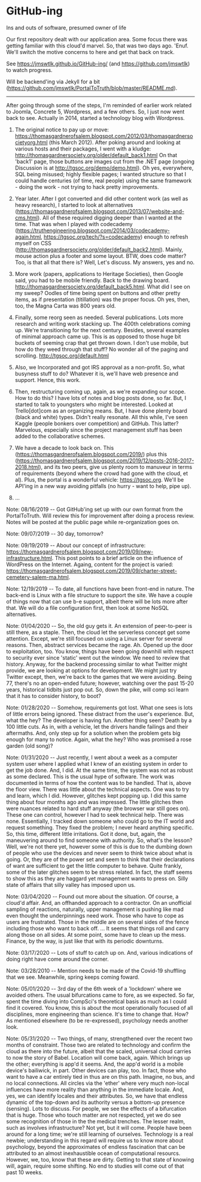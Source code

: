 # GitHub-ing
Ins and outs of software, presumed owner of life 

Our first repository dealt with our application area. Some focus there was getting familiar with this cloud'd marvel. So, that was two days ago. 'Enuf. We'll switch the motive concerns to here and get that back on track. 

See https://jmswtlk.github.io/GitHub-ing/ (and https://github.com/jmswtlk) to watch progress.

Will be backend'ing via Jekyll for a bit (https://github.com/jmswtlk/PortalToTruth/blob/master/README.md). 

---

After going through some of the steps, I'm reminded of earlier work related to Joomla, Concrete 5, Wordpress, and a few others. So, I just now went back to see. Actually in 2014, started a technology blog with Wordpress. 

1) The original notice to pay up or move: https://thomasgardnerofsalem.blogspot.com/2012/03/thomasgardnersocietyorg.html (this March 2012). After poking around and looking at various hosts and their packages, I went with a kludge: http://thomasgardnersociety.org/older/default_back1.html On that 'back1' page, those buttons are images cut from the .NET page (ongoing Discussion is at http://tgsoc.org/demo/demo.html). Oh yes, everywhere, SQL being misused; highly flexible pages; I wanted structure so that I could handle centuries (of time, real people) using the same framework - doing the work - not trying to hack pretty improvements. 

2) Year later. After I got converted and did other content work (as well as heavy research), I started to look at alternatives (https://thomasgardnerofsalem.blogspot.com/2013/07/website-and-cms.html). All of these required digging deeper than I wanted at the time. That was when I played with codecademy (https://truthengineering.blogspot.com/2014/03/codecademy-again.html, https://tgsoc.org/tech/?s=codecademy) enough to refresh myself on CSS (http://thomasgardnersociety.org/older/default_back2.html). Mainly, mouse action plus a footer and some layout. BTW, does code matter? Too, is that all that there is? Well, Let's discuss. My answers, yes and no.  

3) More work (papers, applications to Heritage Societies), then Google said, you had to be mobile friendly. Back to the drawing board. http://thomasgardnersociety.org/default_back5.html. What did I see on my sweep? Oodles of time being spent on buttons and other pretty items, as if presentation (titillation) was the proper focus. Oh yes, then, too, the Magna Carta was 800 years old.  

4) Finally, some reorg seen as needed. Several publications. Lots more research and writing work stacking up. The 400th celebrations coming up. We're transitioning for the next century. Besides, several examples of minimal approach came up. This is as opposed to those huge bit buckets of seeming crap that get thrown down. I don't use mobile, but how do they weed through that stuff? No wonder all of the paging and scrolling. http://tgsoc.org/default.html 

5) Also, we Incorporated and got IRS approval as a non-profit. So, what busyness stuff to do? Whatever it is, we'll have web presence and support. Hence, this work.  

6) Then, restructuring coming up, again, as we're expanding our scope. How to do this? I have lots of notes and blog posts done, so far. But, I started to talk to youngsters who might be interested. Looked at Trello[dot]com as an organizing means. But, I have done plenty board (black and white) types. Didn't really resonate. All this while, I've seen Kaggle (people bonkers over competition) and GitHub. This latter? Marvelous, especially since the project management stuff has been added to the collaborative schemes. 

7) We have a decade to look back on. This (https://thomasgardnerofsalem.blogspot.com/2019/) plus this (https://thomasgardnerofsalem.blogspot.com/2019/12/posts-2016-2017-2018.html), and its two peers, give us plenty room to manuveur in terms of requirements (beyond where the crowd had gone with the cloud, et al). Plus, the portal is a wonderful vehicle: https://tgsoc.org. We'll be API'ing in a new way avoiding pitfalls (no hurry - want to help, pipe up).  

8) ... 

Note: 08/16/2019 -- Got GitHub'ing set up with our own format from the PortalToTruth. Will review this for improvement after doing a process review. Notes will be posted at the public page while re-organization goes on. 

Note: 09/07/2019 -- 30 day, tomorrow? 

Note: 09/19/2019 -- About our concept of infrastructure: https://thomasgardnerofsalem.blogspot.com/2019/09/new-infrastructure.html. This post points to a brief article on the influence of WordPress on the Internet. Againg, content for the project is varied: https://thomasgardnerofsalem.blogspot.com/2019/09/charter-street-cemetery-salem-ma.html.  

Note: 12/19/2019 -- To date, all functions have been front-end in nature. The back-end is Linux with a file structure to support the site. We have a couple of things now that can use b-e support, albeit there will be lots more after that. We will do a file configuration first, then look at some NoSQL alternatives. 

Note: 01/04/2020 -- So, the old guy gets it. An extension of peer-to-peer is still there, as a staple. Then, the cloud let the serverless concept get some attention. Except, we're still focused on using a Linux server for several reasons. Then, abstract services became the rage. Ah. Opened up the door to exploitation, too. You know, things have been going downhill with respect to security ever since 'static' went out the window. We need to review that history. Anyway, for the backend processing similar to what Twitter might provide, we are looking at options for development. We might just try Twitter except, then, we're back to the games that we were avoiding. Being 77, there's no an open-ended future; however, watching over the past 15-20 years, historical tidbits just pop out. So, down the pike, will comp sci learn that it has to consider history, to boot?  

Note: 01/28/2020 -- Somehow, requirements got lost. What one sees is lots of little errors being ignored. These distract from the user's experience. But, what the hey? The developer is having fun. Another thing seen? Death by a 100 little cuts. As in, with a vehicle, let the drivers handle failings and their aftermaths. And, only step up for a solution when the problem gets big enough for many to notice. Again, what the hey? Who was promised a rose garden (old song)? 

Note: 01/31/2020 -- Just recently, I went about a week as a computer system user where I applied what I knew of an existing system in order to get the job done. And, I did. At the same time, the system was not as robust as some declared. This is the usual hype of software. The work was documented in terms of how the content was to be handled. That is, above the floor view. There was little about the technical aspects. One was to try and learn, which I did. However, glitches kept popping up. I did this same thing about four months ago and was impressed. The little glitches then were nuances related to hard stuff anyway (the browser war still goes on). These one can control, however I had to seek technical help. There was none. Essentially, I tracked down someone who could go to the IT world and request something. They fixed the problem; I never heard anything specific. So, this time, different little irritations. Got it done, but, again, the maneuvering around to find someone with authority. So, what's the lesson? Well, we're not there yet, however some of this is due to the dumbing down of people who use the devices and never seem to think twice about what is going. Or, they are of the power set and seem to think that their declarations of want are sufficient to get the little computer to behave. Quite frankly, some of the later glitches seem to be stress related. In fact, the staff seems to show this as they are haggard yet management wants to press on. Silly state of affairs that silly valley has imposed upon us. 

Note: 03/04/2020 -- Found out more about the situation. Of course, a cloud'd affair. And, an offhanded approach to a contractor. On an unofficial sampling of reactions, naturally, upper management is pushing like mad even thought the underpinnings need work. Those who have to cope as users are frustrated. Those in the middle are on several sides of the fence including those who want to back off. ... It seems that things roll and carry along those on all sides. At some point, some have to clean up the mess. Finance, by the way, is just like that with its periodic downturns. 

Note: 03/17/2020 -- Lots of stuff to catch up on. And, various indications of doing right have come around the corner. 

Note: 03/28/2010 -- Mention needs to be made of the Covid-19 shuffling that we see. Meanwhile, spring keeps coming foward. 

Note: 05/01/2020 -- 3rd day of the 6th week of a 'lockdown' where we avoided others. The usual bifurcations came to fore, as we expected. So far, spent the time diving into CompSci's theoretical basis as much as I could find it covered. You know, this is about the most operationally focused of all disciplines, more engineering than science. It's time to change that. How? As mentioned elsewhere (to be re-expressed), psychology needs another look. 

Note: 05/31/2020 -- Two things, of many, strengthened over the recent two months of constraint. Those two are related to technology and confirm the cloud as there into the future, albeit that the scaled, universal cloud carries to now the story of Babel. Location will come back, again. Which brings up the other; everything is app'd it seems. And, the app'd world is a mobile device's bailiwick, in part. Other devices can play, too. In fact, those who want to have a car entirely tied in thus are on this path. Imagine, no bus, and no local connections. All circles via the 'ether' where very much non-local influences have more reality than anything in the immediate locale. And, yes, we can identify locales and their attributes. So, we have that endless dynamic of the top-down and its authority versus a bottom-up presence (sensing). Lots to discuss. For people, we see the effects of a bifurcation that is huge. Those who touch matter are not respected, yet we do see some recognition of those in the the medical trenches. The lesser realm, such as involves infrastructure? Not yet, but it will come. People have been around for a long time; we're still learning of ourselves. Technology is a real newbie; understanding in this regard will require us to know more about psychology, beyond the approximates of endless fascination that can be attributed to an almost inexhaustible ocean of computational resourcs. However, we, too, know that these are dirty. Getting to that state of knowing will, again, require some shifting. No end to studies will come out of that past 10 weeks. 
